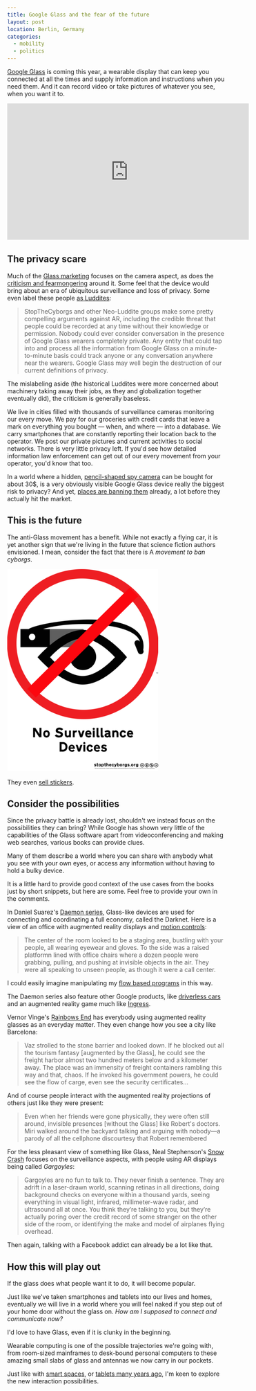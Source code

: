```yaml
---
title: Google Glass and the fear of the future
layout: post
location: Berlin, Germany
categories:
  - mobility
  - politics
---
```

[Google Glass](http://www.google.com/glass/start/) is coming this year, a wearable display that can keep you connected at all the times and supply information and instructions when you need them. And it can record video or take pictures of whatever you see, when you want it to.

<iframe width="560" height="315" src="http://www.youtube.com/embed/v1uyQZNg2vE" frameborder="0" allowfullscreen></iframe>

## The privacy scare

Much of the [Glass marketing](http://www.google.com/glass/start/how-it-feels/) focuses on the camera aspect, as does the [criticism and fearmongering](http://stopthecyborgs.org/about/) around it. Some feel that the device would bring about an era of ubiquitous surveillance and loss of privacy. Some even label these people [as Luddites](http://www.internetevolution.com/author.asp?section_id=2724&doc_id=260938&):

> StopTheCyborgs and other Neo-Luddite groups make some pretty compelling arguments against AR, including the credible threat that people could be recorded at any time without their knowledge or permission. Nobody could ever consider conversation in the presence of Google Glass wearers completely private. Any entity that could tap into and process all the information from Google Glass on a minute-to-minute basis could track anyone or any conversation anywhere near the wearers. Google Glass may well begin the destruction of our current definitions of privacy.

The mislabeling aside (the historical Luddites were more concerned about machinery taking away their jobs, as they and globalization together eventually did), the criticism is generally baseless.

We live in cities filled with thousands of surveillance cameras monitoring our every move. We pay for our groceries with credit cards that leave a mark on everything you bought &mdash; when, and where &mdash; into a database. We carry smartphones that are constantly reporting their location back to the operator. We post our private pictures and current activities to social networks. There is very little privacy left. If you'd see how detailed information law enforcement can get out of our every movement from your operator, you'd know that too.

In a world where a hidden, [pencil-shaped spy camera](http://www.pathgadget.com/spy-pen-page-1.html) can be bought for about 30$, is a very obviously visible Google Glass device really the biggest risk to privacy? And yet, [places are banning them](http://arstechnica.com/gadgets/2013/03/seattle-bar-bans-google-glass-still-loves-beer-goggles/) already, a lot before they actually hit the market.

## This is the future

The anti-Glass movement has a benefit. While not exactly a flying car, it is yet another sign that we're living in the future that science fiction authors envisioned. I mean, consider the fact that there is A *movement to ban cyborgs*.

![Stop the Cyborgs](/files/surveillance-ban.png)

They even [sell stickers](http://www.redbubble.com/people/stopthecyborgs).

## Consider the possibilities

Since the privacy battle is already lost, shouldn't we instead focus on the possibilities they can bring? While Google has shown very little of the capabilities of the Glass software apart from videoconferencing and making web searches, various books can provide clues. 

Many of them describe a world where you can share with anybody what you see with your own eyes, or access any information without having to hold a bulky device.

It is a little hard to provide good context of the use cases from the books just by short snippets, but here are some. Feel free to provide your own in the comments.

In Daniel Suarez's [Daemon series](http://en.wikipedia.org/wiki/Daemon_%28technothriller_series%29), Glass-like devices are used for connecting and coordinating a full economy, called the Darknet. Here is a view of an office with augmented reality displays and [motion controls](https://www.leapmotion.com/):

> The center of the room looked to be a staging area, bustling with your people, all wearing eyewear and gloves. To the side was a raised platformn lined with office chairs where a dozen people were grabbing, pulling, and pushing at invisible objects in the air. They were all speaking to unseen people, as though it were a call center.

I could easily imagine manipulating my [flow based programs](http://noflojs.org) in this way.

The Daemon series also feature other Google products, like [driverless cars](http://en.wikipedia.org/wiki/Google_driverless_car) and an augmented reality game much like [Ingress](http://www.ingress.com/).

Vernor Vinge's [Rainbows End](http://en.wikipedia.org/wiki/Rainbows_End) has everybody using augmented reality glasses as an everyday matter. They even change how you see a city like Barcelona:

> Vaz strolled to the stone barrier and looked down. If he blocked out all the tourism fantasy [augmented by the Glass], he could see the freight harbor almost two hundred meters below and a kilometer away. The place was an immensity of freight containers rambling this way and that, chaos. If he invoked his government powers, he could see the flow of carge, even see the security certificates...

And of course people interact with the augmented reality projections of others just like they were present:

> Even when her friends were gone physically, they were often still around, invisible presences [without the Glass] like Robert's doctors. Miri walked around the backyard talking and arguing with nobody&mdash;a parody of all the cellphone discourtesy that Robert remembered

For the less pleasant view of something like Glass, Neal Stephenson's [Snow Crash](http://en.wikipedia.org/wiki/Snow_Crash) focuses on the surveillance aspects, with people using AR displays being called *Gargoyles*:

> Gargoyles are no fun to talk to. They never finish a sentence. They are adrift in a laser-drawn world, scanning retinas in all directions, doing background checks on everyone within a thousand yards, seeing everything in visual light, infrared, millimeter-wave radar, and ultrasound all at once. You think they’re talking to you, but they’re actually poring over the credit record of some stranger on the other side of the room, or identifying the make and model of airplanes flying overhead.

Then again, talking with a Facebook addict can already be a lot like that.

## How this will play out

If the glass does what people want it to do, it will become popular.

Just like we've taken smartphones and tablets into our lives and homes, eventually we will live in a world where you will feel naked if you step out of your home door without the glass on. *How am I supposed to connect and communicate now?*

I'd love to have Glass, even if it is clunky in the beginning.

Wearable computing is one of the possible trajectories we're going with, from room-sized mainframes to desk-bound personal computers to these amazing small slabs of glass and antennas we now carry in our pockets.

Just like with [smart spaces](http://bergie.iki.fi/blog/smart-collaboration-space/), or [tablets many years ago](http://bergie.iki.fi/blog/the-real-hitchhiker-s-guide-to-the-galaxy/), I'm keen to explore the new interaction possibilities.
